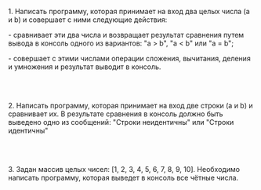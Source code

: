 <p><span style="background: transparent">1. Написать
программу, которая принимает на вход
два целых числа (a и b) и совершает с ними
следующие действия:</span></p>
<p><span style="background: transparent">- сравнивает эти
два числа и возвращает результат
сравнения путем вывода в консоль одного
из вариантов: &quot;a &gt; b&quot;, &quot;a &lt; b&quot;
или &quot;a = b&quot;;</span></p>
<p><span style="background: transparent">- совершает с
этими числами операции сложения,
вычитания, деления и умножения и результат
выводит в консоль.</span></p>
<p><br/>
<br/>

</p>
<p><span style="background: transparent">2. Написать
программу, которая принимает на вход
две строки (a и b) и сравнивает их. В
результате сравнения в консоль должно
быть выведено одно из сообщений: &quot;Строки
неидентичны&quot; или &quot;Строки идентичны&quot;</span></p>
<p><br/>
<br/>

</p>
<p><span style="background: transparent">3. Задан массив
целых чисел: [1, 2, 3, 4, 5, 6, 7, 8, 9, 10]. Необходимо
написать программу, которая выведет в
консоль все чётные числа.&nbsp;</span></p>
<p>

